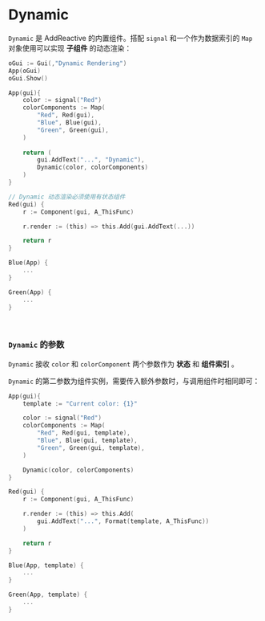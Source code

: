 # Dynamic

`Dynamic` 是 AddReactive 的内置组件。搭配 `signal` 和一个作为数据索引的 `Map` 对象使用可以实现 **子组件** 的动态渲染：

```go
oGui := Gui(,"Dynamic Rendering")
App(oGui)
oGui.Show()

App(gui){
    color := signal("Red")
    colorComponents := Map(
        "Red", Red(gui),
        "Blue", Blue(gui),
        "Green", Green(gui),
    )
    
    return (
        gui.AddText("...", "Dynamic"),
        Dynamic(color, colorComponents)
    )
}

// Dynamic 动态渲染必须使用有状态组件
Red(gui) {
    r := Component(gui, A_ThisFunc)

    r.render := (this) => this.Add(gui.AddText(...))

    return r
}

Blue(App) {
    ...
}

Green(App) {
    ...
}
```

<br>

### `Dynamic` 的参数

`Dynamic` 接收 `color` 和 `colorComponent` 两个参数作为 **状态** 和 **组件索引** 。

`Dynamic` 的第二参数为组件实例，需要传入额外参数时，与调用组件时相同即可：
```go
App(gui){
    template := "Current color: {1}"

    color := signal("Red")
    colorComponents := Map(
        "Red", Red(gui, template),
        "Blue", Blue(gui, template),
        "Green", Green(gui, template),
    )

    Dynamic(color, colorComponents)
}

Red(gui) {
    r := Component(gui, A_ThisFunc)

    r.render := (this) => this.Add(
        gui.AddText("...", Format(template, A_ThisFunc))
    )

    return r
}

Blue(App, template) {
    ...
}

Green(App, template) {
    ...
}
```